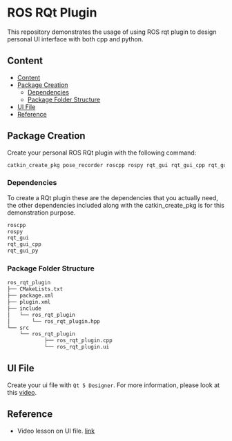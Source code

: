 # ROS RQt Plugin

This repository demonstrates the usage of using ROS rqt plugin to design personal UI interface with both cpp and python.

## Content
- [Content](#Content)
- [Package Creation](#Package-Creation)
  - [Dependencies](#Dependencies)
  - [Package Folder Structure](#Package-Folder-Structure)
- [UI File](#UI-File)
- [Reference](#Reference)

## Package Creation

Create your personal ROS RQt plugin with the following command:
```bash
catkin_create_pkg pose_recorder roscpp rospy rqt_gui rqt_gui_cpp rqt_gui_py std_msgs 
```
### Dependencies

To create a RQt plugin these are the dependencies that you actually need, the other dependencies included along with the catkin_create_pkg is for this demonstration purpose.  
```bash
roscpp
rospy
rqt_gui
rqt_gui_cpp
rqt_gui_py
```

### Package Folder Structure
```bash
ros_rqt_plugin
├── CMakeLists.txt
├── package.xml
├── plugin.xml
├── include
│   └── ros_rqt_plugin
│       └── ros_rqt_plugin.hpp
└── src
    └── ros_rqt_plugin
            ├── ros_rqt_plugin.cpp
            └── ros_rqt_plugin.ui
```
## UI File

Create your ui file with `Qt 5 Designer`.
For more information, please look at this [video](https://www.youtube.com/watch?v=2mIyZX6x-S0).

## Reference

- Video lesson on UI file. [link](https://www.youtube.com/watch?v=2mIyZX6x-S0)
